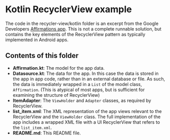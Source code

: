# Kotlin RecyclerView example
The code in the recycler-view/kotlin folder is an excerpt from the Google Developers [Affirmations app](https://github.com/google-developer-training/android-basics-kotlin-affirmations-app-solution). This is not a complete runnable solution, but contains the key elements of the RecyclerView pattern as typically implemented in Android apps.

## Contents of this folder
- **Affirmation.kt**: The model for the app data.
- **Datasource.kt**: The data for the app. In this case the data is stored in the app in app code, rather than in an external database or file. As such, the data is immediately wrapped in a `List` of the model class, `Affirmation`. (This is atypical of most apps, but is sufficient for examining the structure of RecyclerView)
- **ItemAdapter**: The `ViewHolder` and `Adapter` classes, as required by RecyclerView.
- **list_item.xml**: The XML representation of the app views relevant to the RecyclerView and the `ViewHolder` class. The full implementation of the app includes a wrapped XML file with a UI RecyclerView that refers to the `list_item.xml`.
- **README.md**: This README file.